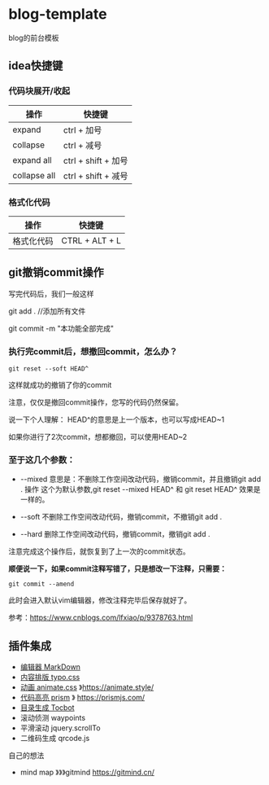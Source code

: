 # blog-template
blog的前台模板



## idea快捷键

### 代码块展开/收起

| 操作         | 快捷键              |
| ------------ | ------------------- |
| expand       | ctrl + 加号         |
| collapse     | ctrl + 减号         |
| expand all   | ctrl + shift + 加号 |
| collapse all | ctrl + shift + 减号 |

 

### 格式化代码

| 操作       | 快捷键          |
| ---------- | --------------- |
| 格式化代码 | CTRL +  ALT + L |



## git撤销commit操作

写完代码后，我们一般这样

git add . //添加所有文件

git commit -m "本功能全部完成"



### 执行完commit后，想撤回commit，怎么办？

```shell
git reset --soft HEAD^
```

这样就成功的撤销了你的commit

注意，仅仅是撤回commit操作，您写的代码仍然保留。

 

说一下个人理解：
HEAD^的意思是上一个版本，也可以写成HEAD~1

如果你进行了2次commit，想都撤回，可以使用HEAD~2

 

### 至于这几个参数：
* --mixed 
  意思是：不删除工作空间改动代码，撤销commit，并且撤销git add . 操作
  这个为默认参数,git reset --mixed HEAD^ 和 git reset HEAD^ 效果是一样的。

* --soft
  不删除工作空间改动代码，撤销commit，不撤销git add . 

* --hard
  删除工作空间改动代码，撤销commit，撤销git add . 

注意完成这个操作后，就恢复到了上一次的commit状态。

 

**顺便说一下，如果commit注释写错了，只是想改一下注释，只需要：**

```shell
git commit --amend
```

此时会进入默认vim编辑器，修改注释完毕后保存就好了。

参考：https://www.cnblogs.com/lfxiao/p/9378763.html



## 插件集成

* [编辑器 MarkDown](https://pandao.github.io/editor.md/)
* [内容排版 typo.css](https://github.com/sofish/typo.css)
* [动画 animate.css](https://daneden.github.io/animate.css) 》https://animate.style/
* [代码高亮 prism](https://github.com/PrismJS/prism) 》 https://prismjs.com/
* [目录生成 Tocbot](https://tscanlin.github.io/tocbot/)
* 滚动侦测 waypoints
* 平滑滚动 jquery.scrollTo
* 二维码生成 qrcode.js



自己的想法

* mind map 》》》gitmind https://gitmind.cn/